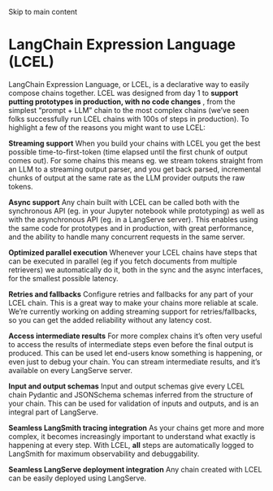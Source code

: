 Skip to main content

# LangChain Expression Language (LCEL)

LangChain Expression Language, or LCEL, is a declarative way to easily compose chains together. LCEL was designed from day 1 to **support putting prototypes in production, with no code changes** ,
from the simplest “prompt + LLM” chain to the most complex chains (we’ve seen folks successfully run LCEL chains with 100s of steps in production). To highlight a few of the reasons you might want to
use LCEL:

**Streaming support** When you build your chains with LCEL you get the best possible time-to-first-token (time elapsed until the first chunk of output comes out). For some chains this means eg. we
stream tokens straight from an LLM to a streaming output parser, and you get back parsed, incremental chunks of output at the same rate as the LLM provider outputs the raw tokens.

**Async support** Any chain built with LCEL can be called both with the synchronous API (eg. in your Jupyter notebook while prototyping) as well as with the asynchronous API (eg. in a LangServe
server). This enables using the same code for prototypes and in production, with great performance, and the ability to handle many concurrent requests in the same server.

**Optimized parallel execution** Whenever your LCEL chains have steps that can be executed in parallel (eg if you fetch documents from multiple retrievers) we automatically do it, both in the sync
and the async interfaces, for the smallest possible latency.

**Retries and fallbacks** Configure retries and fallbacks for any part of your LCEL chain. This is a great way to make your chains more reliable at scale. We’re currently working on adding streaming
support for retries/fallbacks, so you can get the added reliability without any latency cost.

**Access intermediate results** For more complex chains it’s often very useful to access the results of intermediate steps even before the final output is produced. This can be used let end-users
know something is happening, or even just to debug your chain. You can stream intermediate results, and it’s available on every LangServe server.

**Input and output schemas** Input and output schemas give every LCEL chain Pydantic and JSONSchema schemas inferred from the structure of your chain. This can be used for validation of inputs and
outputs, and is an integral part of LangServe.

**Seamless LangSmith tracing integration** As your chains get more and more complex, it becomes increasingly important to understand what exactly is happening at every step. With LCEL, **all** steps
are automatically logged to LangSmith for maximum observability and debuggability.

**Seamless LangServe deployment integration** Any chain created with LCEL can be easily deployed using LangServe.
